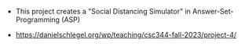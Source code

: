 - This project creates a "Social Distancing Simulator" in Answer-Set-Programming (ASP)

- https://danielschlegel.org/wp/teaching/csc344-fall-2023/project-4/
